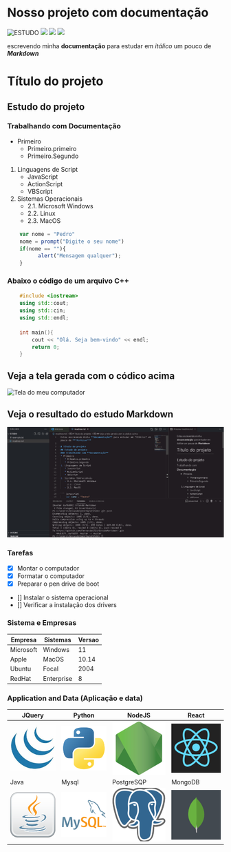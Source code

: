 # Nosso projeto com documentação

![ESTUDO](https://img.shields.io/badge/estudo-markdown-green)
![](https://img.shields.io/badge/vers%C3%A3o-1.0.0.1-orange)
![](https://img.shields.io/badge/script-JavaScript-red)
[![](https://img.shields.io/github/watchers/fernandomiranda/esrudomarkdown?label=fernando&logoColor=blue&style=social)](https://www.instagram.com)

 escrevendo minha **documentação** para estudar em *itálico* um 
pouco de ***Markdown*** 

# Título do projeto
## Estudo do projeto
### Trabalhando com **Documentação** 
* Primeiro
   * Primeiro.primeiro
   * Primeiro.Segundo
1. Linguagens de Script
   * JavaScript
   * ActionScript
   * VBScript
2. Sistemas Operacionais
   - 2.1. Microsoft Windows
   - 2.2. Linux
   - 2.3. MacOS

``` javascript
    var nome = "Pedro"
    nome = prompt("Digite o seu nome")
    if(nome == ""){
          alert("Mensagem qualquer");
    }
```
### Abaixo o código de um arquivo C++

```c++
    #include <iostream>
    using std::cout;
    using std::cin;
    using std::endl;

    int main(){
        cout << "Olá. Seja bem-vindo" << endl;
        return 0;
    }
```

## Veja a tela gerada com o códico acima
![Tela do meu computador](https://images.unsplash.com/photo-1488590528505-98d2b5aba04b?ixid=MnwxMjA3fDB8MHxwaG90by1wYWdlfHx8fGVufDB8fHx8&ixlib=rb-1.2.1&auto=format&fit=crop&w=1050&q=80)


## Veja o resultado do estudo Markdown
![Tela do VSCode](Print.PNG)

### Tarefas 

- [X] Montar o computador
- [X] Formatar o computador
- [X] Preparar o pen drive de boot 
- [] Instalar o sistema operacional
- [] Verificar a instalação dos drivers
    
### Sistema e Empresas 

Empresa | Sistemas | Versao
--------|----------|--------
Microsoft|Windows  | 11
Apple  | MacOS  | 10.14
Ubuntu | Focal | 2004
RedHat | Enterprise | 8


### Application and Data (Aplicação e data) 

JQuery|Python|NodeJS|React
------|------|------|------
![](img1.jpg)|![](img2.png)|![](img3.png)|![](img4.png) 
Java| Mysql| PostgreSQP | MongoDB
![](img5.png)|![](img6.png)|![](img7.png)|![](img8.png)